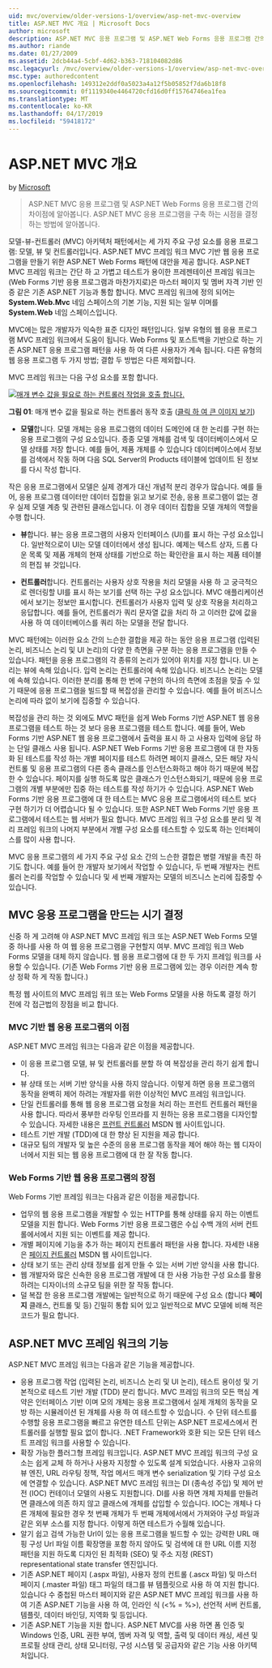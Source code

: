 ```yaml
---
uid: mvc/overview/older-versions-1/overview/asp-net-mvc-overview
title: ASP.NET MVC 개요 | Microsoft Docs
author: microsoft
description: ASP.NET MVC 응용 프로그램 및 ASP.NET Web Forms 응용 프로그램 간의 차이점에 알아봅니다. ASP.NET MVC 응용 프로그램을 구축 하는 시점을 결정 하는 방법에 알아봅니다.
ms.author: riande
ms.date: 01/27/2009
ms.assetid: 2dcb44a4-5cbf-4d62-b363-718104082d86
msc.legacyurl: /mvc/overview/older-versions-1/overview/asp-net-mvc-overview
msc.type: authoredcontent
ms.openlocfilehash: 149312e2ddf0a5023a4a12f5b05852f7da6b18f8
ms.sourcegitcommit: 0f1119340e4464720cfd16d0ff15764746ea1fea
ms.translationtype: MT
ms.contentlocale: ko-KR
ms.lasthandoff: 04/17/2019
ms.locfileid: "59418172"
---
```

# <a name="aspnet-mvc-overview"></a>ASP.NET MVC 개요

by [Microsoft](https://github.com/microsoft)

> ASP.NET MVC 응용 프로그램 및 ASP.NET Web Forms 응용 프로그램 간의 차이점에 알아봅니다. ASP.NET MVC 응용 프로그램을 구축 하는 시점을 결정 하는 방법에 알아봅니다.


모델-뷰-컨트롤러 (MVC) 아키텍처 패턴에서는 세 가지 주요 구성 요소를 응용 프로그램: 모델, 뷰 및 컨트롤러입니다. ASP.NET MVC 프레임 워크 MVC 기반 웹 응용 프로그램을 만들기 위한 ASP.NET Web Forms 패턴에 대안을 제공 합니다. ASP.NET MVC 프레임 워크는 간단 하 고 가볍고 테스트가 용이한 프레젠테이션 프레임 워크는 (Web Forms 기반 응용 프로그램과 마찬가지로)은 마스터 페이지 및 멤버 자격 기반 인증 같은 기존 ASP.NET 기능과 통합 합니다. MVC 프레임 워크에 정의 되어는 **System.Web.Mvc** 네임 스페이스의 기본 기능, 지원 되는 일부 이며를 **System.Web** 네임 스페이스입니다.   
  
MVC에는 많은 개발자가 익숙한 표준 디자인 패턴입니다. 일부 유형의 웹 응용 프로그램 MVC 프레임 워크에서 도움이 됩니다. Web Forms 및 포스트백을 기반으로 하는 기존 ASP.NET 응용 프로그램 패턴을 사용 하 여 다른 사용자가 계속 됩니다. 다른 유형의 웹 응용 프로그램 두 가지 방법; 결합 두 방법은 다른 제외합니다.   
  
MVC 프레임 워크는 다음 구성 요소를 포함 합니다.


[![매개 변수 값을 필요로 하는 컨트롤러 작업을 호출 합니다.](asp-net-mvc-overview/_static/image1.jpg)](asp-net-mvc-overview/_static/image1.png)

**그림 01**: 매개 변수 값을 필요로 하는 컨트롤러 동작 호출 ([클릭 하 여 큰 이미지 보기](asp-net-mvc-overview/_static/image2.png))


- **모델**합니다. 모델 개체는 응용 프로그램의 데이터 도메인에 대 한 논리를 구현 하는 응용 프로그램의 구성 요소입니다. 종종 모델 개체를 검색 및 데이터베이스에서 모델 상태를 저장 합니다. 예를 들어, 제품 개체를 수 있습니다 데이터베이스에서 정보를 검색에서 작동 하며 다음 SQL Server의 Products 테이블에 업데이트 된 정보를 다시 작성 합니다.

작은 응용 프로그램에서 모델은 실제 경계가 대신 개념적 분리 경우가 많습니다. 예를 들어, 응용 프로그램 데이터만 데이터 집합을 읽고 보기로 전송, 응용 프로그램이 없는 경우 실제 모델 계층 및 관련된 클래스입니다. 이 경우 데이터 집합을 모델 개체의 역할을 수행 합니다.

- **뷰**합니다. 뷰는 응용 프로그램의 사용자 인터페이스 (UI)를 표시 하는 구성 요소입니다. 일반적으로이 UI는 모델 데이터에서 생성 됩니다. 예제는 텍스트 상자, 드롭 다운 목록 및 제품 개체의 현재 상태를 기반으로 하는 확인란을 표시 하는 제품 테이블의 편집 뷰 것입니다.

- **컨트롤러**합니다. 컨트롤러는 사용자 상호 작용을 처리 모델을 사용 하 고 궁극적으로 렌더링할 UI를 표시 하는 보기를 선택 하는 구성 요소입니다. MVC 애플리케이션에서 보기는 정보만 표시합니다. 컨트롤러가 사용자 입력 및 상호 작용을 처리하고 응답합니다. 예를 들어, 컨트롤러가 쿼리 문자열 값을 처리 하 고 이러한 값에 값을 사용 하 여 데이터베이스를 쿼리 하는 모델을 전달 합니다.

MVC 패턴에는 이러한 요소 간의 느슨한 결합을 제공 하는 동안 응용 프로그램 (입력된 논리, 비즈니스 논리 및 UI 논리)의 다양 한 측면을 구분 하는 응용 프로그램을 만들 수 있습니다. 패턴을 응용 프로그램의 각 종류의 논리가 있어야 위치를 지정 합니다. UI 논리는 뷰에 속해 있습니다. 입력 논리는 컨트롤러에 속해 있습니다. 비즈니스 논리는 모델에 속해 있습니다. 이러한 분리를 통해 한 번에 구현의 하나의 측면에 초점을 맞출 수 있기 때문에 응용 프로그램을 빌드할 때 복잡성을 관리할 수 있습니다. 예를 들어 비즈니스 논리에 따라 없이 보기에 집중할 수 있습니다.   
  
복잡성을 관리 하는 것 외에도 MVC 패턴을 쉽게 Web Forms 기반 ASP.NET 웹 응용 프로그램을 테스트 하는 것 보다 응용 프로그램을 테스트 합니다. 예를 들어, Web Forms 기반 ASP.NET 웹 응용 프로그램에서 출력을 표시 하 고 사용자 입력에 응답 하는 단일 클래스 사용 됩니다. ASP.NET Web Forms 기반 응용 프로그램에 대 한 자동화 된 테스트를 작성 하는 개별 페이지를 테스트 하려면 페이지 클래스, 모든 해당 자식 컨트롤 및 응용 프로그램의 다른 종속 클래스를 인스턴스화하고 해야 하기 때문에 복잡 한 수 있습니다. 페이지를 실행 하도록 많은 클래스가 인스턴스화되기, 때문에 응용 프로그램의 개별 부분에만 집중 하는 테스트를 작성 하기가 수 있습니다. ASP.NET Web Forms 기반 응용 프로그램에 대 한 테스트는 MVC 응용 프로그램에서의 테스트 보다 구현 하기가 더 어렵습니다 될 수 있습니다. 또한 ASP.NET Web Forms 기반 응용 프로그램에서 테스트는 웹 서버가 필요 합니다. MVC 프레임 워크 구성 요소를 분리 및 격리 프레임 워크의 나머지 부분에서 개별 구성 요소를 테스트할 수 있도록 하는 인터페이스를 많이 사용 합니다.   
  
MVC 응용 프로그램의 세 가지 주요 구성 요소 간의 느슨한 결합은 병렬 개발을 촉진 하기도 합니다. 예를 들어 한 개발자 보기에서 작업할 수 있습니다, 두 번째 개발자는 컨트롤러 논리를 작업할 수 있습니다 및 세 번째 개발자는 모델의 비즈니스 논리에 집중할 수 있습니다.

## <a name="deciding-when-to-create-an-mvc-application"></a>MVC 응용 프로그램을 만드는 시기 결정

신중 하 게 고려해 야 ASP.NET MVC 프레임 워크 또는 ASP.NET Web Forms 모델 중 하나를 사용 하 여 웹 응용 프로그램을 구현할지 여부. MVC 프레임 워크 Web Forms 모델을 대체 하지 않습니다. 웹 응용 프로그램에 대 한 두 가지 프레임 워크를 사용할 수 있습니다. (기존 Web Forms 기반 응용 프로그램에 있는 경우 이러한 계속 항상 정확 하 게 작동 합니다.)   
  
특정 웹 사이트의 MVC 프레임 워크 또는 Web Forms 모델을 사용 하도록 결정 하기 전에 각 접근법의 장점을 비교 합니다.

### <a name="advantages-of-an-mvc-based-web-application"></a>MVC 기반 웹 응용 프로그램의 이점

ASP.NET MVC 프레임 워크는 다음과 같은 이점을 제공합니다.

- 이 응용 프로그램 모델, 뷰 및 컨트롤러를 분할 하 여 복잡성을 관리 하기 쉽게 합니다.
- 뷰 상태 또는 서버 기반 양식을 사용 하지 않습니다. 이렇게 하면 응용 프로그램의 동작을 완벽히 제어 하려는 개발자를 위한 이상적인 MVC 프레임 워크입니다.
- 단일 컨트롤러를 통해 웹 응용 프로그램 요청을 처리 하는 프런트 컨트롤러 패턴을 사용 합니다. 따라서 풍부한 라우팅 인프라를 지 원하는 응용 프로그램을 디자인할 수 있습니다. 자세한 내용은 [프런트 컨트롤러](https://go.microsoft.com/fwlink/?LinkId=106357 "프런트 컨트롤러") MSDN 웹 사이트입니다.
- 테스트 기반 개발 (TDD)에 대 한 향상 된 지원을 제공 합니다.
- 대규모 팀의 개발자 및 높은 수준의 응용 프로그램 동작을 제어 해야 하는 웹 디자이너에서 지원 되는 웹 응용 프로그램에 대 한 잘 작동 합니다.

### <a name="advantages-of-a-web-forms-based-web-application"></a>Web Forms 기반 웹 응용 프로그램의 장점

Web Forms 기반 프레임 워크는 다음과 같은 이점을 제공합니다.

- 업무의 웹 응용 프로그램을 개발할 수 있는 HTTP를 통해 상태를 유지 하는 이벤트 모델을 지원 합니다. Web Forms 기반 응용 프로그램은 수십 수백 개의 서버 컨트롤에서에서 지원 되는 이벤트를 제공 합니다.
- 개별 페이지에 기능을 추가 하는 페이지 컨트롤러 패턴을 사용 합니다. 자세한 내용은 [페이지 컨트롤러](https://go.microsoft.com/fwlink/?LinkId=106359 "페이지 컨트롤러") MSDN 웹 사이트입니다.
- 상태 보기 또는 관리 상태 정보를 쉽게 만들 수 있는 서버 기반 양식을 사용 합니다.
- 웹 개발자와 많은 신속한 응용 프로그램 개발에 대 한 사용 가능한 구성 요소를 활용 하려는 디자이너의 소규모 팀을 위한 잘 작동 합니다.
- 덜 복잡 한 응용 프로그램 개발에는 일반적으로 하기 때문에 구성 요소 (합니다 **페이지** 클래스, 컨트롤 및 등) 긴밀히 통합 되어 있고 일반적으로 MVC 모델에 비해 적은 코드가 필요 합니다.

## <a name="features-of-the-aspnet-mvc-framework"></a>ASP.NET MVC 프레임 워크의 기능

ASP.NET MVC 프레임 워크는 다음과 같은 기능을 제공합니다.

- 응용 프로그램 작업 (입력된 논리, 비즈니스 논리 및 UI 논리), 테스트 용이성 및 기본적으로 테스트 기반 개발 (TDD) 분리 합니다. MVC 프레임 워크의 모든 핵심 계약은 인터페이스 기반 이며 모의 개체는 응용 프로그램에서 실제 개체의 동작을 모방 하는 시뮬레이션 된 개체를 사용 하 여 테스트할 수 있습니다. 수 단위 테스트를 수행할 응용 프로그램을 빠르고 유연한 테스트 단위는 ASP.NET 프로세스에서 컨트롤러를 실행할 필요 없이 합니다. .NET Framework와 호환 되는 모든 단위 테스트 프레임 워크를 사용할 수 있습니다.
- 확장 가능한 플러그형 프레임 워크입니다. ASP.NET MVC 프레임 워크의 구성 요소는 쉽게 교체 하 하거나 사용자 지정할 수 있도록 설계 되었습니다. 사용자 고유의 뷰 엔진, URL 라우팅 정책, 작업 메서드 매개 변수 serialization 및 기타 구성 요소에 연결할 수 있습니다. ASP.NET MVC 프레임 워크는 DI (종속성 주입) 및 제어 반전 (IOC) 컨테이너 모델의 사용도 지원합니다. DI를 사용 하면 개체 자체를 만들려면 클래스에 의존 하지 않고 클래스에 개체를 삽입할 수 있습니다. IOC는 개체나 다른 개체에 필요한 경우 첫 번째 개체가 두 번째 개체에서에서 가져와야 구성 파일과 같은 외부 소스를 지정 합니다. 이렇게 하면 테스트가 수월해 있습니다.
- 알기 쉽고 검색 가능한 Url이 있는 응용 프로그램을 빌드할 수 있는 강력한 URL 매핑 구성 Url 파일 이름 확장명을 포함 하지 않아도 및 검색에 대 한 URL 이름 지정 패턴을 지원 하도록 디자인 된 최적화 (SEO) 및 주소 지정 (REST) representational state transfer 엔진입니다.
- 기존 ASP.NET 페이지 (.aspx 파일), 사용자 정의 컨트롤 (.ascx 파일) 및 마스터 페이지 (.master 파일) 태그 파일의 태그를 뷰 템플릿으로 사용 하 여 지원 합니다. 있습니다 수 중첩된 마스터 페이지와 같은 ASP.NET MVC 프레임 워크를 사용 하 여 기존 ASP.NET 기능을 사용 하 여, 인라인 식 (&lt;% = %&gt;), 선언적 서버 컨트롤, 템플릿, 데이터 바인딩, 지역화 및 등입니다.
- 기존 ASP.NET 기능을 지원 합니다. ASP.NET MVC를 사용 하면 폼 인증 및 Windows 인증, URL 권한 부여, 멤버 자격 및 역할, 출력 및 데이터 캐싱, 세션 및 프로필 상태 관리, 상태 모니터링, 구성 시스템 및 공급자와 같은 기능 사용 아키텍처입니다.
